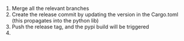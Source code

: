1. Merge all the relevant branches
2. Create the release commit by updating the version in the Cargo.toml (this propagates into the python lib)
3. Push the release tag, and the pypi build will be triggered
4. 